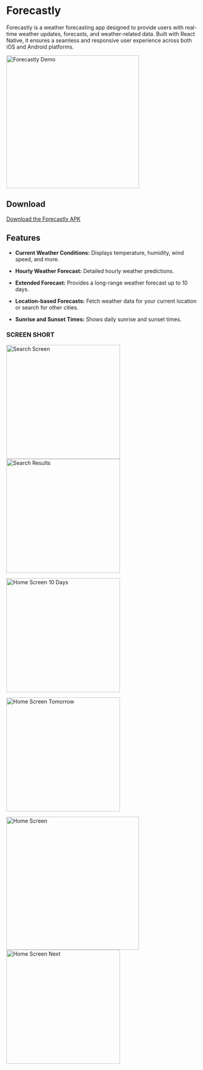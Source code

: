 # Forecastly

Forecastly is a weather forecasting app designed to provide users with real-time weather updates, forecasts, and weather-related data. Built with React Native, it ensures a seamless and responsive user experience across both iOS and Android platforms.

<p>
  <img src="https://codebyakshay.com/demo_forecastly/demo.gif" alt="Forecastly Demo" width="350" />
</p>

## Download

[Download the Forecastly APK](https://codebyakshay.com/demo_forecastly/forecastley-V.1.apk)

## Features

- **Current Weather Conditions:** Displays temperature, humidity, wind speed, and more.

- **Hourly Weather Forecast:** Detailed hourly weather predictions.
- **Extended Forecast:** Provides a long-range weather forecast up to 10 days.
- **Location-based Forecasts:** Fetch weather data for your current location or search for other cities.

- **Sunrise and Sunset Times:** Shows daily sunrise and sunset times.

### SCREEN SHORT

<p>
  <img src="https://codebyakshay.com/demo_forecastly/Search.png" alt="Search Screen" width="300" />
  <img src="https://codebyakshay.com/demo_forecastly/Search_result.png" alt="Search Results" width="300" />
</p>

<p>
  <img src="https://codebyakshay.com/demo_forecastly/Home_10Day.png" alt="Home Screen 10 Days" width="300" />
</p>

<p>
  <img src="https://codebyakshay.com/demo_forecastly/Home_nextDay.png" alt="Home Screen Tomorrow" width="300" />
</p>

<p>
  <img src="https://codebyakshay.com/demo_forecastly/Home_1.png" alt="Home Screen" width="350" />
  <img src="https://codebyakshay.com/demo_forecastly/Home_2.png" alt="Home Screen Next" width="300" />
</p>
